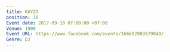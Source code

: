 ```yaml
---
title: KAYZO
position: 38
Event date: 2017-09-10 07:00:00 +07:00
Venue: 1900
Event URL: https://www.facebook.com/events/166692903879849/
Genre: DJ
---
```


